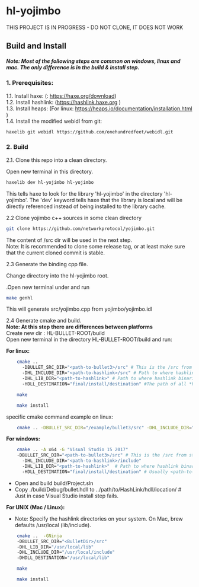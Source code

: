 # hl-yojimbo

THIS PROJECT IS IN PROGRESS - DO NOT CLONE, IT DOES NOT WORK


## Build and Install
##### Note: Most of the following steps are common on windows, linux and mac. The only difference is in the build & install step.

### 1. Prerequisites:
1.1. Install haxe: (: https://haxe.org/download)  
1.2. Install hashlink: (https://hashlink.haxe.org )  
1.3. Install heaps: (For linux: https://heaps.io/documentation/installation.html )  
1.4. Install the modified webidl from git:   
```sh
haxelib git webidl https://github.com/onehundredfeet/webidl.git
```

### 2. Build

2.1. Clone this repo into a clean directory.

Open new terminal in this directory.  
```sh
haxelib dev hl-yojimbo hl-yojimbo
```

This tells haxe to look for the library 'hl-yojimbo' in the directory 'hl-yojimbo'.  The 'dev' keyword tells haxe that the library is local and will be directly referenced instead of being installed to the library cache.

2.2 Clone yojimbo c++ sources in some clean directory
```sh
git clone https://github.com/networkprotocol/yojimbo.git
```
   The content of /src dir will be used in the next step.  
    Note: It is recommended to clone some release tag, or at least make sure that the current cloned commit is stable.  

2.3 Generate the binding cpp file.

Change directory into the hl-yojimbo root.

.Open new terminal under and run 
```sh
make genhl
```

This will generate src/yojimbo.cpp from yojimbo/yojimbo.idl


2.4 Generate cmake and build.  
**Note: At this step there are differences between platforms**  
    Create new dir : HL-BULLET-ROOT/build  
    Open new terminal in the directory HL-BULLET-ROOT/build and run:  

**For linux:**  
```sh
    cmake ..
      -DBULLET_SRC_DIR="<path-to-bullet3>/src" # This is the /src from step 2
      -DHL_INCLUDE_DIR="<path-to-hashlink>/src" # Path to where hashlink headers (hl.h, ...) are located. Usually under ...hashlink-x.xx/src 
      -DHL_LIB_DIR="<path-to-hashlink>" # Path to where hashlink binaries (libhl.so, ...) are located. Usually ...hashlink-x.xx
      -HDLL_DESTINATION="final/install/destination" #The path of all *hdll binaries, usually this is 'usr/lib' or 'usr/local/lib'
```
```sh
    make
```
```sh
    make install
```
    
specific cmake command example on linux:  
```sh
    cmake .. -DBULLET_SRC_DIR="/example/bullet3/src" -DHL_INCLUDE_DIR="/example/hashlink/hashlink-1.11/src" -DHL_LIB_DIR="/example/hashlink/hashlink-1.11" -DHDLL_DESTINATION="/usr/lib"
   ```

**For windows:**  

```sh
    cmake .. -A x64 -G "Visual Studio 15 2017" 
    -DBULLET_SRC_DIR="<path-to-bullet3>/src" # This is the /src from step 2
      -DHL_INCLUDE_DIR="<path-to-hashlink>/include"
      -DHL_LIB_DIR="<path-to-hashlink>"  # Path to where hashlink binaries (libhl.lib, ...) are located
      -HDLL_DESTINATION="final/install/destination" # Usually <path-to-hashlink>
```

* Open and build build/Project.sln  
* Copy ./build/Debug/bullet.hdll to ../path/to/HashLink/hdll/location/ # Just in case Visual Studio install step fails.  

**For UNIX (Mac / Linux):**  
* Note: Specify the hashlink directories on your system.  On Mac, brew defaults /usr/local (lib/include).
```sh
    cmake ..  -GNinja 
    -DBULLET_SRC_DIR="<BulletDir>/src" 
    -DHL_LIB_DIR="/usr/local/lib" 
    -DHL_INCLUDE_DIR="/usr/local/include" 
    -DHDLL_DESTINATION="/usr/local/lib"
```
```sh
    make
```
```sh
    make install
```
